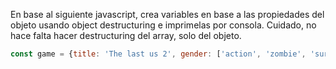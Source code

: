En base al siguiente javascript, crea variables en base a las propiedades del objeto usando object destructuring
e imprimelas por consola. Cuidado, no hace falta hacer destructuring del array, solo del objeto.


```js
const game = {title: 'The last us 2', gender: ['action', 'zombie', 'survival'], year: 2020}
```